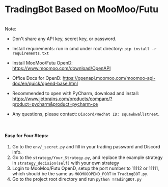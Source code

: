 # TradingBot Based on MooMoo/Futu
<br>
Note: 

- Don't share any API key, secret key, or password.

- Install requirements: run in cmd under root directory: `pip install -r requirements.txt`

- Install MooMoo/Futu OpenD: https://www.moomoo.com/download/OpenAPI

- Office Docs for OpenD: https://openapi.moomoo.com/moomoo-api-doc/en/quick/opend-base.html

- Recommended to open with PyCharm, download and install: https://www.jetbrains.com/products/compare/?product=pycharm&product=pycharm-ce

- Any questions, please contact: `Discord/Wechat ID: squawkwallstreet`.

<br>

#### Easy for Four Steps:

1. Go to the `env/_secret.py` and fill in your trading password and Discord info.
2. Go to the `strategy/Your_Strategy.py`, and replace the example strategy in `strategy_decision(self)` with your own strategy
3. Login to MooMoo/Futu OpenD, setup the port number to 11112 or 11111, which should be the same as `MOOMOOOPEND_PORT` in `TradingBOT.py`.
4. Go to the project root directory and run `python TradingBOT.py` 
